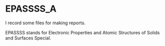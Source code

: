 <h1>EPASSSS_A</h1>

I record some files for making reports.

EPASSSS stands for Electronic Properties and Atomic Structures of Solids and Surfaces Special.
